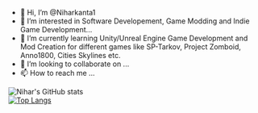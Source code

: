 - 👋 Hi, I’m @Niharkanta1
- 👀 I’m interested in Software Developement, Game Modding and Indie Game Development...
- 🌱 I’m currently learning Unity/Unreal Engine Game Development and Mod Creation for different games like SP-Tarkov, Project Zomboid, Anno1800, Cities Skylines etc.
- 💞️ I’m looking to collaborate on ...
- 📫 How to reach me ...

![Nihar's GitHub stats](https://github-readme-stats.vercel.app/api?username=niharkanta1&hide=contribs,prs&show_icons=true&theme=onedark)
<br>
[![Top Langs](https://github-readme-stats.vercel.app/api/top-langs/?username=niharkanta1&langs_count=8&layout=compact)](https://github.com/anuraghazra/github-readme-stats)
